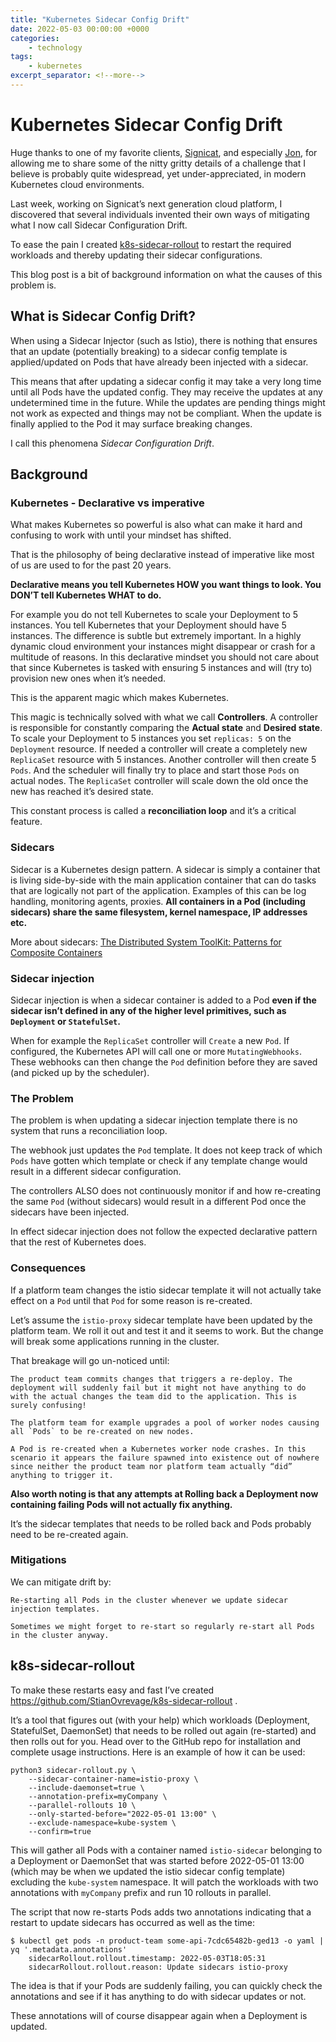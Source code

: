 ```yaml
---
title: "Kubernetes Sidecar Config Drift"
date: 2022-05-03 00:00:00 +0000
categories:
    - technology
tags:
    - kubernetes
excerpt_separator: <!--more-->
---
```


# Kubernetes Sidecar Config Drift

Huge thanks to one of my favorite clients, [Signicat](https://www.signicat.com/), and especially [Jon](https://www.linkedin.com/in/jon-skarpeteig/), for allowing me to share some of the nitty gritty details of a challenge that I believe is probably quite widespread, yet under-appreciated, in modern Kubernetes cloud environments.

Last week, working on Signicat’s next generation cloud platform, I discovered that several individuals invented their own ways of mitigating what I now call Sidecar Configuration Drift.

To ease the pain I created [k8s-sidecar-rollout](https://github.com/StianOvrevage/k8s-sidecar-rollout) to restart the required workloads and thereby updating their sidecar configurations.

This blog post is a bit of background information on what the causes of this problem is.

## What is Sidecar Config Drift?

When using a Sidecar Injector (such as Istio), there is nothing that ensures that an update (potentially breaking) to a sidecar config template is applied/updated on Pods that have already been injected with a sidecar.

This means that after updating a sidecar config it may take a very long time until all Pods have the updated config. They may receive the updates at any undetermined time in the future. While the updates are pending things might not work as expected and things may not be compliant. When the update is finally applied to the Pod it may surface breaking changes.

I call this phenomena _Sidecar Configuration Drift_.

## Background

### Kubernetes - Declarative vs imperative

What makes Kubernetes so powerful is also what can make it hard and confusing to work with until your mindset has shifted.

That is the philosophy of being declarative instead of imperative like most of us are used to for the past 20 years.

__Declarative means you tell Kubernetes HOW you want things to look. You DON’T tell Kubernetes WHAT to do.__

For example you do not tell Kubernetes to scale your Deployment to 5 instances. You tell Kubernetes that your Deployment should have 5 instances. The difference is subtle but extremely important. In a highly dynamic cloud environment your instances might disappear or crash for a multitude of reasons. In this declarative mindset you should not care about that since Kubernetes is tasked with ensuring 5 instances and will (try to) provision new ones when it’s needed.

This is the apparent magic which makes Kubernetes.

This magic is technically solved with what we call __Controllers__. A controller is responsible for constantly comparing the __Actual state__ and __Desired state__. To scale your Deployment to 5 instances you set `replicas: 5` on the `Deployment` resource. If needed a controller will create a completely new `ReplicaSet` resource with 5 instances. Another controller will then create 5 `Pods`. And the scheduler will finally try to place and start those `Pods` on actual nodes. The `ReplicaSet` controller will scale down the old once the new has reached it’s desired state.

This constant process is called a __reconciliation loop__ and it’s a critical feature.

### Sidecars

Sidecar is a Kubernetes design pattern. A sidecar is simply a container that is living side-by-side with the main application container that can do tasks that are logically not part of the application. Examples of this can be log handling, monitoring agents, proxies. __All containers in a Pod (including sidecars) share the same filesystem, kernel namespace, IP addresses etc.__

More about sidecars: [The Distributed System ToolKit: Patterns for Composite Containers](https://kubernetes.io/blog/2015/06/the-distributed-system-toolkit-patterns/)

### Sidecar injection

Sidecar injection is when a sidecar container is added to a Pod __even if the sidecar isn’t defined in any of the higher level primitives, such as `Deployment` or `StatefulSet`.__

When for example the `ReplicaSet` controller will `Create` a new `Pod`. If configured, the Kubernetes API will call one or more `MutatingWebhooks`. These webhooks can then change the `Pod` definition before they are saved (and picked up by the scheduler).

### The Problem

The problem is when updating a sidecar injection template there is no system that runs a reconciliation loop.

The webhook just updates the `Pod` template. It does not keep track of which `Pods` have gotten which template or check if any template change would result in a different sidecar configuration.

The controllers ALSO does not continuously monitor if and how re-creating the same `Pod` (without sidecars) would result in a different Pod once the sidecars have been injected.

In effect sidecar injection does not follow the expected declarative pattern that the rest of Kubernetes does.

### Consequences

If a platform team changes the istio sidecar template it will not actually take effect on a `Pod` until that `Pod` for some reason is re-created.

Let’s assume the `istio-proxy` sidecar template have been updated by the platform team. We roll it out and test it and it seems to work. But the change will break some applications running in the cluster.

That breakage will go un-noticed until:

    The product team commits changes that triggers a re-deploy. The deployment will suddenly fail but it might not have anything to do with the actual changes the team did to the application. This is surely confusing!

    The platform team for example upgrades a pool of worker nodes causing all `Pods` to be re-created on new nodes.

    A Pod is re-created when a Kubernetes worker node crashes. In this scenario it appears the failure spawned into existence out of nowhere since neither the product team nor platform team actually “did” anything to trigger it.

__Also worth noting is that any attempts at Rolling back a Deployment now containing failing Pods will not actually fix anything.__

It’s the sidecar templates that needs to be rolled back and Pods probably need to be re-created again.

### Mitigations

We can mitigate drift by:

    Re-starting all Pods in the cluster whenever we update sidecar injection templates.

    Sometimes we might forget to re-start so regularly re-start all Pods in the cluster anyway.

## k8s-sidecar-rollout

To make these restarts easy and fast I’ve created https://github.com/StianOvrevage/k8s-sidecar-rollout .

It’s a tool that figures out (with your help) which workloads (Deployment, StatefulSet, DaemonSet) that needs to be rolled out again (re-started) and then rolls out for you. Head over to the GitHub repo for installation and complete usage instructions. Here is an example of how it can be used:

    python3 sidecar-rollout.py \
        --sidecar-container-name=istio-proxy \
        --include-daemonset=true \
        --annotation-prefix=myCompany \
        --parallel-rollouts 10 \
        --only-started-before="2022-05-01 13:00" \
        --exclude-namespace=kube-system \
        --confirm=true

This will gather all Pods with a container named `istio-sidecar` belonging to a Deployment or DaemonSet that was started before 2022-05-01 13:00 (which may be when we updated the istio sidecar config template) excluding the `kube-system` namespace. It will patch the workloads with two annotations with `myCompany` prefix and run 10 rollouts in parallel.

The script that now re-starts Pods adds two annotations indicating that a restart to update sidecars has occurred as well as the time:

    $ kubectl get pods -n product-team some-api-7cdc65482b-ged13 -o yaml | yq '.metadata.annotations'
        sidecarRollout.rollout.timestamp: 2022-05-03T18:05:31
        sidecarRollout.rollout.reason: Update sidecars istio-proxy

The idea is that if your Pods are suddenly failing, you can quickly check the annotations and see if it has anything to do with sidecar updates or not.

These annotations will of course disappear again when a Deployment is updated.

